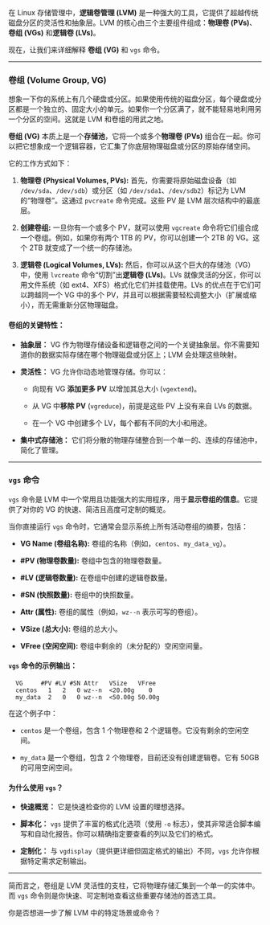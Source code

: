 在 Linux 存储管理中，**逻辑卷管理 (LVM)** 是一种强大的工具，它提供了超越传统磁盘分区的灵活性和抽象层。LVM 的核心由三个主要组件组成：**物理卷 (PVs)**、**卷组 (VGs)** 和**逻辑卷 (LVs)**。

现在，让我们来详细解释 **卷组 (VG)** 和 `vgs` 命令。

---

### 卷组 (Volume Group, VG)

想象一下你的系统上有几个硬盘或分区。如果使用传统的磁盘分区，每个硬盘或分区都是一个独立的、固定大小的单元。如果你一个分区满了，就不能轻易地利用另一个分区的空间。这就是 LVM 和卷组的用武之地。

**卷组 (VG)** 本质上是一个**存储池**，它将一个或多个**物理卷 (PVs)** 组合在一起。你可以把它想象成一个逻辑容器，它汇集了你底层物理磁盘或分区的原始存储空间。

它的工作方式如下：

1. **物理卷 (Physical Volumes, PVs):** 首先，你需要将原始磁盘设备（如 `/dev/sda`、`/dev/sdb`）或分区（如 `/dev/sda1`、`/dev/sdb2`）标记为 LVM 的“物理卷”。这通过 `pvcreate` 命令完成。这些 PV 是 LVM 层次结构中的最底层。
    
2. **创建卷组:** 一旦你有一个或多个 PV，就可以使用 `vgcreate` 命令将它们组合成一个卷组。例如，如果你有两个 1TB 的 PV，你可以创建一个 2TB 的 VG。这个 2TB 就变成了一个统一的存储池。
    
3. **逻辑卷 (Logical Volumes, LVs):** 然后，你可以从这个巨大的存储池（VG）中，使用 `lvcreate` 命令“切割”出**逻辑卷 (LVs)**。LVs 就像灵活的分区，你可以用文件系统（如 ext4、XFS）格式化它们并挂载使用。LVs 的优点在于它们可以跨越同一个 VG 中的多个 PV，并且可以根据需要轻松调整大小（扩展或缩小），而无需重新分区物理磁盘。
    

#### 卷组的关键特性：

- **抽象层：** VG 作为物理存储设备和逻辑卷之间的一个关键抽象层。你不需要知道你的数据实际存储在哪个物理磁盘或分区上；LVM 会处理这些映射。
    
- **灵活性：** VG 允许你动态地管理存储。你可以：
    
    - 向现有 VG **添加更多 PV** 以增加其总大小 (`vgextend`)。
        
    - 从 VG 中**移除 PV** (`vgreduce`)，前提是这些 PV 上没有来自 LVs 的数据。
        
    - 在一个 VG 中创建多个 LV，每个都有不同的大小和用途。
        
- **集中式存储池：** 它们将分散的物理存储整合到一个单一的、连续的存储池中，简化了管理。
    

---

### `vgs` 命令

`vgs` 命令是 LVM 中一个常用且功能强大的实用程序，用于**显示卷组的信息**。它提供了对你的 VG 的快速、简洁且高度可定制的概览。

当你直接运行 `vgs` 命令时，它通常会显示系统上所有活动卷组的摘要，包括：

- **VG Name (卷组名称):** 卷组的名称（例如，`centos`、`my_data_vg`）。
    
- **#PV (物理卷数量):** 卷组中包含的物理卷数量。
    
- **#LV (逻辑卷数量):** 在卷组中创建的逻辑卷数量。
    
- **#SN (快照数量):** 卷组中的快照数量。
    
- **Attr (属性):** 卷组的属性（例如，`wz--n` 表示可写的卷组）。
    
- **VSize (总大小):** 卷组的总大小。
    
- **VFree (空闲空间):** 卷组中剩余的（未分配的）空闲空间量。
    

#### `vgs` 命令的示例输出：

```
  VG     #PV #LV #SN Attr   VSize   VFree
  centos   1   2   0 wz--n  <20.00g    0
  my_data  2   0   0 wz--n  <50.00g 50.00g
```

在这个例子中：

- `centos` 是一个卷组，包含 1 个物理卷和 2 个逻辑卷。它没有剩余的空闲空间。
    
- `my_data` 是一个卷组，包含 2 个物理卷，目前还没有创建逻辑卷。它有 50GB 的可用空闲空间。
    

#### 为什么使用 `vgs`？

- **快速概览：** 它是快速检查你的 LVM 设置的理想选择。
    
- **脚本化：** `vgs` 提供了丰富的格式化选项（使用 `-o` 标志），使其非常适合脚本编写和自动化报告。你可以精确指定要查看的列以及它们的格式。
    
- **定制化：** 与 `vgdisplay`（提供更详细但固定格式的输出）不同，`vgs` 允许你根据特定需求定制输出。
    

---

简而言之，卷组是 LVM 灵活性的支柱，它将物理存储汇集到一个单一的实体中。而 `vgs` 命令则是你快速、可定制地查看这些重要存储池的首选工具。

你是否想进一步了解 LVM 中的特定场景或命令？